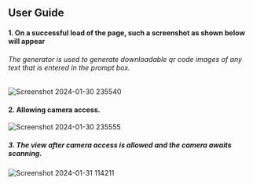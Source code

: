 ##  User Guide

####  1.  On a successful load of the page, such a screenshot as shown below will appear
######  *The generator is used to generate downloadable qr code images of any text that is entered in the prompt box.*
  
![Screenshot 2024-01-30 235540](https://github.com/Mutagah/revamped-qr-code-scanner/assets/106149210/87f93d11-5229-4482-a7a5-45e6925d40e4)

####  2.  Allowing camera access.
![Screenshot 2024-01-30 235555](https://github.com/Mutagah/revamped-qr-code-scanner/assets/106149210/4617349c-de6d-410b-9f30-1d1a5ad913c3)

#####  3.  The view after camera access is allowed and the camera awaits scanning.
![Screenshot 2024-01-31 114211](https://github.com/Mutagah/revamped-qr-code-scanner/assets/106149210/2d07202b-8527-4da4-a437-5237f6fd14e4)
